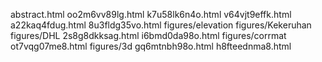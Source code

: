 abstract.html
oo2m6vv89lg.html
k7u58lk6n4o.html
v64vjt9effk.html
a22kaq4fdug.html
8u3fldg35vo.html
figures/elevation
figures/Kekeruhan
figures/DHL
2s8g8dkksag.html
i6bmd0da98o.html
figures/corrmat
ot7vqg07me8.html
figures/3d
gq6mtnbh98o.html
h8fteednma8.html